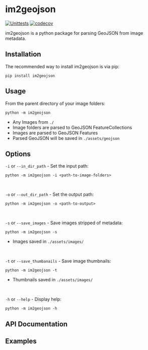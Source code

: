 im2geojson
==========


[![Unittests](https://github.com/MJBishop/im2geojson/actions/workflows/test.yml/badge.svg)](https://github.com/MJBishop/im2geojson/actions/workflows/test.yml)
[![codecov](https://codecov.io/gh/MJBishop/im2geojson/graph/badge.svg?token=9C03IBN0Z3)](https://codecov.io/gh/MJBishop/im2geojson)



im2geojson is a python package for parsing GeoJSON from image metadata.


Installation
------------
The recommended way to install im2geojson is via pip:

    pip install im2geojson


Usage
-----

From the parent directory of your image folders:

    python -m im2geojson

- Any Images from `./`
- Image folders are parsed to GeoJSON FeatureCollections
- Images are parsed to GeoJSON Features
- Parsed GeoJSON will be saved in `./assets/geojson`

Options
-------

`-i` or  `--in_dir_path` - Set the input path:

    python -m im2geojson -i <path-to-image-folders>

<br>

`-o` or `--out_dir_path` - Set the output path:

    python -m im2geojson -o <path-to-output>

<br>

`-s`  or  `--save_images` - Save images stripped of metadata:

    python -m im2geojson -s
- Images saved in `./assets/images/`
  
<br>

`-t` or `--save_thumbanails` - Save image thumbnails:

    python -m im2geojson -t
- Thumbnails saved in `./assets/images/`
  
<br>

`-h` or `--help` - Display help:

    python -m im2geojson -h


API Documentation
-----------------


Examples
--------
